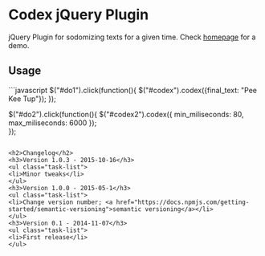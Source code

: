 # Codex jQuery Plugin
jQuery Plugin for sodomizing texts for a given time. Check <a href="https://minimo.io">homepage</a> for a demo.

<h2>Usage</h2>
```javascript
$("#do1").click(function(){
   $("#codex").codex({final_text: "Pee Kee Tup"});
});

$("#do2").click(function(){
   $("#codex2").codex({
       min_miliseconds: 80,
       max_miliseconds: 6000
   });                 
});
```

<h2>Changelog</h2>
<h3>Version 1.0.3 - 2015-10-16</h3>
<ul class="task-list">
<li>Minor tweaks</li>
</ul>
<h3>Version 1.0.0 - 2015-05-1</h3>
<ul class="task-list">
<li>Change version number; <a href="https://docs.npmjs.com/getting-started/semantic-versioning">semantic versioning</a></li>
</ul>
<h3>Version 0.1 - 2014-11-07</h3>
<ul class="task-list">
<li>First release</li>
</ul>

